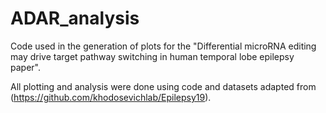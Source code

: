# ADAR_analysis
Code used in the generation of plots for the "Differential microRNA editing may drive target pathway switching in human temporal lobe epilepsy paper".

All plotting and analysis were done using code and datasets adapted from (https://github.com/khodosevichlab/Epilepsy19).
